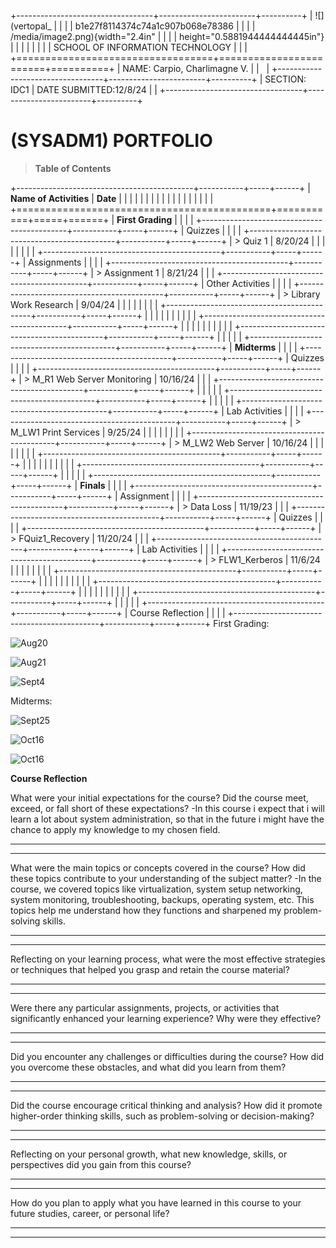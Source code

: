 +----------------------------------+------------------------+----------+
| ![](vertopal_                    |                        |          |
| b1e27f8114374c74a1c907b068e78386 |                        |          |
| /media/image2.png){width="2.4in" |                        |          |
| height="0.5881944444444445in"}   |                        |          |
|                                  |                        |          |
| SCHOOL OF INFORMATION TECHNOLOGY |                        |          |
+==================================+========================+==========+
| NAME: Carpio, Charlimagne V.     |                        |          |
+----------------------------------+------------------------+----------+
| SECTION: IDC1                    | DATE SUBMITTED:12/8/24 |          |
+----------------------------------+------------------------+----------+

# (SYSADM1) PORTFOLIO

> **Table of Contents**

+--------------------------------------------+-----------+-----+------+
| **Name of Activities**                     | **Date**  |     |      |
|                                            |           |     |      |
|                                            |           |     |      |
|                                            |           |     |      |
+============================================+===========+=====+======+
| **First Grading**                          |           |     |      |
+--------------------------------------------+-----------+-----+------+
| Quizzes                                    |           |     |      |
+--------------------------------------------+-----------+-----+------+
| > Quiz 1                                   | 8/20/24   |     |      |
|                                            |           |     |      |
+--------------------------------------------+-----------+-----+------+
| Assignments                                |           |     |      |
+--------------------------------------------+-----------+-----+------+
| > Assignment 1                             | 8/21/24   |     |      |
+--------------------------------------------+-----------+-----+------+
| Other Activities                           |           |     |      |
+--------------------------------------------+-----------+-----+------+
| > Library Work Research                    | 9/04/24   |     |      |
|                                            |           |     |      |
+--------------------------------------------+-----------+-----+------+
|                                            |           |     |      |
|                                            |           |     |      |
+--------------------------------------------+-----------+-----+------+
|                                            |           |     |      |
|                                            |           |     |      |
+--------------------------------------------+-----------+-----+------+
|                                            |           |     |      |
+--------------------------------------------+-----------+-----+------+
| **Midterms**                               |           |     |      |
+--------------------------------------------+-----------+-----+------+
| Quizzes                                    |           |     |      |
+--------------------------------------------+-----------+-----+------+
| > M_R1 Web Server Monitoring               | 10/16/24  |     |      |
+--------------------------------------------+-----------+-----+------+
|                                            |           |     |      |
+--------------------------------------------+-----------+-----+------+
|                                            |           |     |      |
+--------------------------------------------+-----------+-----+------+
| Lab Activities                             |           |     |      |
+--------------------------------------------+-----------+-----+------+
| > M_LW1 Print Services                     |  9/25/24  |     |      |
|                                            |           |     |      |
+--------------------------------------------+-----------+-----+------+
| > M_LW2 Web Server                         |  10/16/24 |     |      |
|                                            |           |     |      |
+--------------------------------------------+-----------+-----+------+
|                                            |           |     |      |
|                                            |           |     |      |
+--------------------------------------------+-----------+-----+------+
|                                            |           |     |      |
+--------------------------------------------+-----------+-----+------+
| **Finals**                                 |           |     |      |
+--------------------------------------------+-----------+-----+------+
| Assignment                                 |           |     |      |
+--------------------------------------------+-----------+-----+------+
| > Data Loss                                | 11/19/23  |     |      |
+--------------------------------------------+-----------+-----+------+
| Quizzes                                    |           |     |      |
+--------------------------------------------+-----------+-----+------+
| > FQuiz1_Recovery                          | 11/20/24  |     |      |
+--------------------------------------------+-----------+-----+------+
| Lab Activities                             |           |     |      |
+--------------------------------------------+-----------+-----+------+
| > FLW1_Kerberos                            | 11/6/24   |     |      |
|                                            |           |     |      |
+--------------------------------------------+-----------+-----+------+
|                                            |           |     |      |
|                                            |           |     |      |
+--------------------------------------------+-----------+-----+------+
|                                            |           |     |      |
|                                            |           |     |      |
+--------------------------------------------+-----------+-----+------+
|                                            |           |     |      |
+--------------------------------------------+-----------+-----+------+
| Course Reflection                          |           |     |      |
+--------------------------------------------+-----------+-----+------+
First Grading:

![Aug20](/uploads/2d4877f85257a9a60c65b7db294ceba3/Aug20.jpg)

![Aug21](/uploads/372398cd8e6c9d5dde7af769908da453/Aug21.jpg)

![Sept4](/uploads/55b9309a54dfae462033e66eac734e94/Sept4.jpg)

Midterms:

![Sept25](/uploads/d3959f0b2184bfd39421b3f04c8d1d6e/Sept25.png)

![Oct16](/uploads/9a3c12823f6c0cfe61510462327032c3/Oct16.png)

![Oct16](/uploads/38bfe34eb5ff7f132ea11f1cf3b38f72/Oct16.jpg)


**Course Reflection**

What were your initial expectations for the course? Did the course meet,
exceed, or fall short of these expectations?
-In this course i expect that i will learn a lot about system
administration, so that in the future i might have the chance to
apply my knowledge to my chosen field.

  -----------------------------------------------------------------------

  -----------------------------------------------------------------------

What were the main topics or concepts covered in the course? How did
these topics contribute to your understanding of the subject matter?
-In the course, we covered topics like virtualization, system setup
networking, system monitoring, troubleshooting, backups, operating 
system, etc. This topics help me understand how they functions and
sharpened my problem-solving skills.

  -----------------------------------------------------------------------

  -----------------------------------------------------------------------

Reflecting on your learning process, what were the most effective
strategies or techniques that helped you grasp and retain the course
material?

  -----------------------------------------------------------------------

  -----------------------------------------------------------------------

Were there any particular assignments, projects, or activities that
significantly enhanced your learning experience? Why were they
effective?

  -----------------------------------------------------------------------

  -----------------------------------------------------------------------

Did you encounter any challenges or difficulties during the course? How
did you overcome these obstacles, and what did you learn from them?

  -----------------------------------------------------------------------

  -----------------------------------------------------------------------

Did the course encourage critical thinking and analysis? How did it
promote higher-order thinking skills, such as problem-solving or
decision-making?

  -----------------------------------------------------------------------

  -----------------------------------------------------------------------

Reflecting on your personal growth, what new knowledge, skills, or
perspectives did you gain from this course?

  -----------------------------------------------------------------------

  -----------------------------------------------------------------------

How do you plan to apply what you have learned in this course to your
future studies, career, or personal life?

  -----------------------------------------------------------------------

  -----------------------------------------------------------------------
